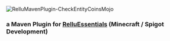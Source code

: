 ![RelluMavenPlugin-CheckEntityCoinsMojo](https://static.relluem94.de/logos/app/rellumaven_check_entity_coins_mojo.png)

### a Maven Plugin for [RelluEssentials](https://github.com/Relluem94s/RelluEssentials) (Minecraft / Spigot Development)
